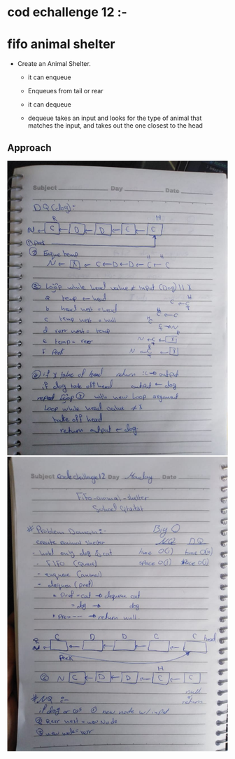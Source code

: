 # cod echallenge 12 :-
# fifo animal shelter


* Create an Animal Shelter.
  * it can enqueue

  * Enqueues from tail or rear

  * it can dequeue

  * dequeue takes an input and looks for the type of animal that matches the input, and takes out the one closest to the head


## Approach 
![](cc12-n.jpg)
![](cc12-q.jpg)
